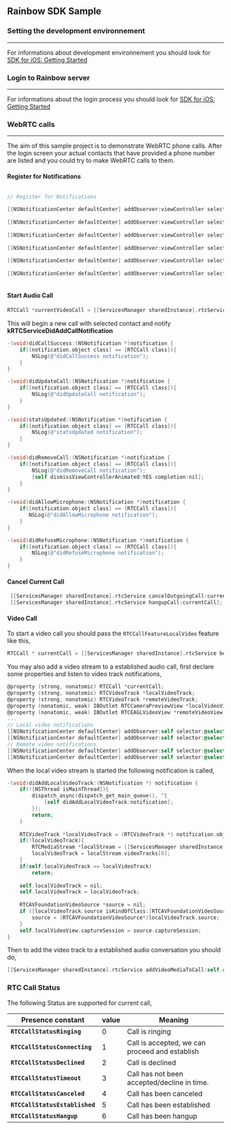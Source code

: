 ## Rainbow SDK Sample

### Setting the development environnement 
---
For informations about development environnement you should look for [SDK for iOS: Getting Started](https://hub.openrainbow.com/#/documentation/doc/sdk/ios/guides/Getting_Started)

### Login to Rainbow server
---
For informations about the login process you should look for [SDK for iOS: Getting Started](https://hub.openrainbow.com/#/documentation/doc/sdk/ios/guides/Getting_Started)

### WebRTC calls
---
The aim of this sample project is to demonstrate WebRTC phone calls. After the login screen your actual contacts that have provided a phone number are listed and you could try to make WebRTC calls to them.

#### Register for Notifications

```objective-c

// Register for Notifications

[[NSNotificationCenter defaultCenter] addObserver:viewController selector:@selector(didCallSuccess:) name:kRTCServiceDidAddCallNotification object:nil];
 
[[NSNotificationCenter defaultCenter] addObserver:viewController selector:@selector(didUpdateCall:) name:kRTCServiceDidUpdateCallNotification object:nil];
        
[[NSNotificationCenter defaultCenter] addObserver:viewController selector:@selector(statusChanged:) name:kRTCServiceCallStatsNotification object:nil];
        
[[NSNotificationCenter defaultCenter] addObserver:viewController selector:@selector(didRemoveCall:) name:kRTCServiceDidRemoveCallNotification object:nil];
        
[[NSNotificationCenter defaultCenter] addObserver:viewController selector:@selector(didAllowMicrophone:) name:kRTCServiceDidAllowMicrophoneNotification object:nil];
        
[[NSNotificationCenter defaultCenter] addObserver:viewController selector:@selector(didRefuseMicrophone:) name:kRTCServiceDidRefuseMicrophoneNotification object:nil];
        
```

#### Start Audio Call

```objective-c
RTCCall *currentVideoCall = [[ServicesManager sharedInstance].rtcService beginNewOutgoingCallWithContact:_aContact withFeatures:(RTCCallFeatureAudio)];
```

 This will begin a new call with selected contact and notify **kRTCServiceDidAddCallNotification**

```objective-c
-(void)didCallSuccess:(NSNotification *)notification {
    if([notification.object class] == [RTCCall class]){
        NSLog(@"didCallSuccess notification");
    }
}

-(void)didUpdateCall:(NSNotification *)notification {
    if([notification.object class] == [RTCCall class]){
        NSLog(@"didUpdateCall notification");
    }
}

-(void)statsUpdated:(NSNotification *)notification {
    if([notification.object class] == [RTCCall class]){
        NSLog(@"statsUpdated notification");
    }
}

-(void)didRemoveCall:(NSNotification *)notification {
    if([notification.object class] == [RTCCall class]){
        NSLog(@"didRemoveCall notification");
        [self dismissViewControllerAnimated:YES completion:nil];
    }
}

-(void)didAllowMicrophone:(NSNotification *)notification {
    if([notification.object class] == [RTCCall class]){
       NSLog(@"didAllowMicrophone notification");
    }
}

-(void)didRefuseMicrophone:(NSNotification *)notification {
    if([notification.object class] == [RTCCall class]){
        NSLog(@"didRefuseMicrophone notification");
    }
}
```

#### Cancel Current Call

```objective-c
 [[ServicesManager sharedInstance].rtcService cancelOutgoingCall:currentCall];
 [[ServicesManager sharedInstance].rtcService hangupCall:currentCall];
```

#### Video Call
To start a video call you should pass the `RTCCallFeatureLocalVideo` feature like this,

```objective-c
RTCCall * currentCall = [[ServicesManager sharedInstance].rtcService beginNewOutgoingCallWithContact:_aContact withFeatures:(RTCCallFeatureLocalVideo)];
```

You may also add a video stream to a established audio call, first declare some properties and listen to video track notifications,

```objective-c
@property (strong, nonatomic) RTCCall *currentCall;
@property (strong, nonatomic) RTCVideoTrack *localVideoTrack;
@property (strong, nonatomic) RTCVideoTrack *remoteVideoTrack;
@property (nonatomic, weak) IBOutlet RTCCameraPreviewView *localVideoView;
@property (nonatomic, weak) IBOutlet RTCEAGLVideoView *remoteVideoView;
...
// Local video notifications
[[NSNotificationCenter defaultCenter] addObserver:self selector:@selector(didAddLocalVideoTrack:) name:kRTCServiceDidAddLocalVideoTrackNotification object:nil];
[[NSNotificationCenter defaultCenter] addObserver:self selector:@selector(didRemoveLocalVideoTrack:) name:kRTCServiceDidRemoveLocalVideoTrackNotification object:nil];
// Remote video notifications
[[NSNotificationCenter defaultCenter] addObserver:self selector:@selector(didAddRemoteVideoTrack:) name:kRTCServiceDidAddRemoteVideoTrackNotification object:nil];
[[NSNotificationCenter defaultCenter] addObserver:self selector:@selector(didRemoveRemoteVideoTrack:) name:kRTCServiceDidRemoveRemoteVideoTrackNotification object:nil];
```

When the local video stream is started the following notification is called,

```objective-c
-(void)didAddLocalVideoTrack:(NSNotification *) notification {
    if(![NSThread isMainThread]){
        dispatch_async(dispatch_get_main_queue(), ^{
            [self didAddLocalVideoTrack:notification];
        });
        return;
    }
    
    RTCVideoTrack *localVideoTrack = (RTCVideoTrack *) notification.object;
    if(!localVideoTrack){
        RTCMediaStream *localStream = [[ServicesManager sharedInstance].rtcService localVideoStreamForCall:self.currentCall];
        localVideoTrack = localStream.videoTracks[0];
    }
    if(self.localVideoTrack == localVideoTrack)
        return;
    
    self.localVideoTrack = nil;
    self.localVideoTrack = localVideoTrack;
    
    RTCAVFoundationVideoSource *source = nil;
    if ([localVideoTrack.source isKindOfClass:[RTCAVFoundationVideoSource class]]) {
        source = (RTCAVFoundationVideoSource*)localVideoTrack.source;
    }
    self.localVideoView.captureSession = source.captureSession;
}
```
Then to add the video track to a established audio conversation you should do,

```objective-c
[[ServicesManager sharedInstance].rtcService addVideoMediaToCall:self.currentCall];
```

### RTC Call Status
The following Status are supported for current call,

| Presence constant | value | Meaning |
|------------------ | ----- | ------- |
| **`RTCCallStatusRinging`** | 0 | Call is ringing |
| **`RTCCallStatusConnecting`** | 1 | Call is accepted, we can proceed and establish |
| **`RTCCallStatusDeclined`** | 2 | Call is declined |
| **`RTCCallStatusTimeout`** | 3 | Call has not been accepted/decline in time. |
| **`RTCCallStatusCanceled`** | 4 | Call has been canceled |
| **`RTCCallStatusEstablished`** | 5 |  Call has been established |
| **`RTCCallStatusHangup`** | 6 |  Call has been hangup |

